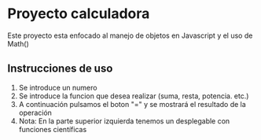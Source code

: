 # Proyecto calculadora

Este proyecto esta enfocado al manejo de objetos en Javascript y el uso de Math()
## Instrucciones de uso

1. Se introduce un numero
2. Se introduce la funcion que desea realizar (suma, resta, potencia. etc.)
3. A continuación pulsamos el boton "=" y se mostrará el resultado de la operación
4. Nota: En la parte superior izquierda tenemos un desplegable con funciones científicas